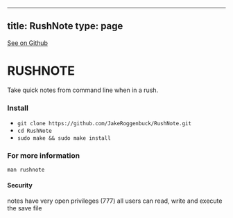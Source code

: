 
---
title: RushNote
type: page
---

[See on Github](https://github.com/jakeroggenbuck/RushNote/)

# RUSHNOTE
Take quick notes from command line when in a rush.

### Install
* `git clone https://github.com/JakeRoggenbuck/RushNote.git`
* `cd RushNote`
* `sudo make && sudo make install`

### For more information
`man rushnote`

#### Security
notes have very open privileges (777)
all users can read, write and execute the save file
